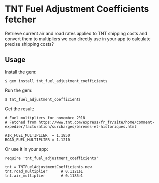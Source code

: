 # TNT Fuel Adjustment Coefficients fetcher

Retrieve current air and road rates applied to TNT shipping costs and
convert them to multipliers we can directly use in your app to calculate
precise shipping costs?

## Usage

Install the gem:

    $ gem install tnt_fuel_adjustment_coefficients

Run the gem:

    $ tnt_fuel_adjustment_coefficients

Get the result:

    # Fuel multipliers for novembre 2018
    # Fetched from https://www.tnt.com/express/fr_fr/site/home/comment-expedier/facturation/surcharges/baremes-et-historiques.html

    AIR_FUEL_MULTIPLIER  = 1.1850
    ROAD_FUEL_MULTIPLIER = 1.1210

Or use it in your app:

    require 'tnt_fuel_adjustment_coefficients'

    tnt = TNTFuelAdjustmentCoefficients.new
    tnt.road_multiplier      # 0.1121e1
    tnt.air_multiplier       # 0.1185e1

